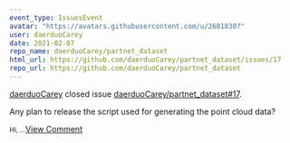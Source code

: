 ```yaml
---
event_type: IssuesEvent
avatar: "https://avatars.githubusercontent.com/u/2681830?"
user: daerduoCarey
date: 2021-02-07
repo_name: daerduoCarey/partnet_dataset
html_url: https://github.com/daerduoCarey/partnet_dataset/issues/17
repo_url: https://github.com/daerduoCarey/partnet_dataset
---
```


<a href='https://github.com/daerduoCarey' target='_blank'>daerduoCarey</a> closed issue <a href='https://github.com/daerduoCarey/partnet_dataset/issues/17' target='_blank'>daerduoCarey/partnet_dataset#17</a>.

<p>Any plan to release the script used for generating the point cloud data?</p><small>Hi,...</small><a href='https://github.com/daerduoCarey/partnet_dataset/issues/17' target='_blank'>View Comment</a>